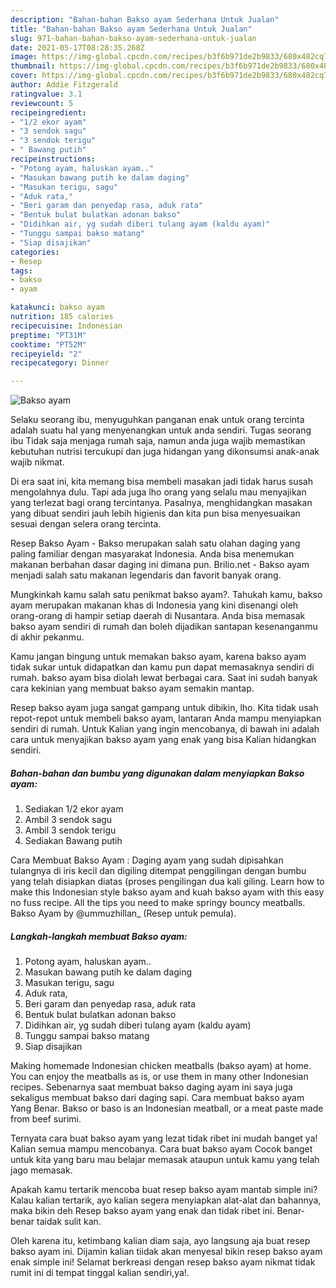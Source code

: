 ```yaml
---
description: "Bahan-bahan Bakso ayam Sederhana Untuk Jualan"
title: "Bahan-bahan Bakso ayam Sederhana Untuk Jualan"
slug: 971-bahan-bahan-bakso-ayam-sederhana-untuk-jualan
date: 2021-05-17T08:28:35.268Z
image: https://img-global.cpcdn.com/recipes/b3f6b971de2b9833/680x482cq70/bakso-ayam-foto-resep-utama.jpg
thumbnail: https://img-global.cpcdn.com/recipes/b3f6b971de2b9833/680x482cq70/bakso-ayam-foto-resep-utama.jpg
cover: https://img-global.cpcdn.com/recipes/b3f6b971de2b9833/680x482cq70/bakso-ayam-foto-resep-utama.jpg
author: Addie Fitzgerald
ratingvalue: 3.1
reviewcount: 5
recipeingredient:
- "1/2 ekor ayam"
- "3 sendok sagu"
- "3 sendok terigu"
- " Bawang putih"
recipeinstructions:
- "Potong ayam, haluskan ayam.."
- "Masukan bawang putih ke dalam daging"
- "Masukan terigu, sagu"
- "Aduk rata,"
- "Beri garam dan penyedap rasa, aduk rata"
- "Bentuk bulat bulatkan adonan bakso"
- "Didihkan air, yg sudah diberi tulang ayam (kaldu ayam)"
- "Tunggu sampai bakso matang"
- "Siap disajikan"
categories:
- Resep
tags:
- bakso
- ayam

katakunci: bakso ayam 
nutrition: 185 calories
recipecuisine: Indonesian
preptime: "PT31M"
cooktime: "PT52M"
recipeyield: "2"
recipecategory: Dinner

---
```



![Bakso ayam](https://img-global.cpcdn.com/recipes/b3f6b971de2b9833/680x482cq70/bakso-ayam-foto-resep-utama.jpg)

Selaku seorang ibu, menyuguhkan panganan enak untuk orang tercinta adalah suatu hal yang menyenangkan untuk anda sendiri. Tugas seorang ibu Tidak saja menjaga rumah saja, namun anda juga wajib memastikan kebutuhan nutrisi tercukupi dan juga hidangan yang dikonsumsi anak-anak wajib nikmat.

Di era  saat ini, kita memang bisa membeli masakan jadi tidak harus susah mengolahnya dulu. Tapi ada juga lho orang yang selalu mau menyajikan yang terlezat bagi orang tercintanya. Pasalnya, menghidangkan masakan yang dibuat sendiri jauh lebih higienis dan kita pun bisa menyesuaikan sesuai dengan selera orang tercinta. 

Resep Bakso Ayam - Bakso merupakan salah satu olahan daging yang paling familiar dengan masyarakat Indonesia. Anda bisa menemukan makanan berbahan dasar daging ini dimana pun. Brilio.net - Bakso ayam menjadi salah satu makanan legendaris dan favorit banyak orang.

Mungkinkah kamu salah satu penikmat bakso ayam?. Tahukah kamu, bakso ayam merupakan makanan khas di Indonesia yang kini disenangi oleh orang-orang di hampir setiap daerah di Nusantara. Anda bisa memasak bakso ayam sendiri di rumah dan boleh dijadikan santapan kesenanganmu di akhir pekanmu.

Kamu jangan bingung untuk memakan bakso ayam, karena bakso ayam tidak sukar untuk didapatkan dan kamu pun dapat memasaknya sendiri di rumah. bakso ayam bisa diolah lewat berbagai cara. Saat ini sudah banyak cara kekinian yang membuat bakso ayam semakin mantap.

Resep bakso ayam juga sangat gampang untuk dibikin, lho. Kita tidak usah repot-repot untuk membeli bakso ayam, lantaran Anda mampu menyiapkan sendiri di rumah. Untuk Kalian yang ingin mencobanya, di bawah ini adalah cara untuk menyajikan bakso ayam yang enak yang bisa Kalian hidangkan sendiri.

<!--inarticleads1-->

##### Bahan-bahan dan bumbu yang digunakan dalam menyiapkan Bakso ayam:

1. Sediakan 1/2 ekor ayam
1. Ambil 3 sendok sagu
1. Ambil 3 sendok terigu
1. Sediakan  Bawang putih


Cara Membuat Bakso Ayam : Daging ayam yang sudah dipisahkan tulangnya di iris kecil dan digiling ditempat penggilingan dengan bumbu yang telah disiapkan diatas (proses pengilingan dua kali giling. Learn how to make this Indonesian style bakso ayam and kuah bakso ayam with this easy no fuss recipe. All the tips you need to make springy bouncy meatballs. Bakso Ayam by @ummuzhillan_ (Resep untuk pemula). 

<!--inarticleads2-->

##### Langkah-langkah membuat Bakso ayam:

1. Potong ayam, haluskan ayam..
1. Masukan bawang putih ke dalam daging
1. Masukan terigu, sagu
1. Aduk rata,
1. Beri garam dan penyedap rasa, aduk rata
1. Bentuk bulat bulatkan adonan bakso
1. Didihkan air, yg sudah diberi tulang ayam (kaldu ayam)
1. Tunggu sampai bakso matang
1. Siap disajikan


Making homemade Indonesian chicken meatballs (bakso ayam) at home. You can enjoy the meatballs as is, or use them in many other Indonesian recipes. Sebenarnya saat membuat bakso daging ayam ini saya juga sekaligus membuat bakso dari daging sapi. Cara membuat bakso ayam Yang Benar. Bakso or baso is an Indonesian meatball, or a meat paste made from beef surimi. 

Ternyata cara buat bakso ayam yang lezat tidak ribet ini mudah banget ya! Kalian semua mampu mencobanya. Cara buat bakso ayam Cocok banget untuk kita yang baru mau belajar memasak ataupun untuk kamu yang telah jago memasak.

Apakah kamu tertarik mencoba buat resep bakso ayam mantab simple ini? Kalau kalian tertarik, ayo kalian segera menyiapkan alat-alat dan bahannya, maka bikin deh Resep bakso ayam yang enak dan tidak ribet ini. Benar-benar taidak sulit kan. 

Oleh karena itu, ketimbang kalian diam saja, ayo langsung aja buat resep bakso ayam ini. Dijamin kalian tiidak akan menyesal bikin resep bakso ayam enak simple ini! Selamat berkreasi dengan resep bakso ayam nikmat tidak rumit ini di tempat tinggal kalian sendiri,ya!.


